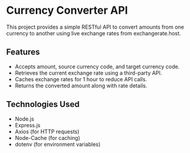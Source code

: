 # Currency Converter API

This project provides a simple RESTful API to convert amounts from one currency to another using live exchange rates from exchangerate.host.

## Features

- Accepts amount, source currency code, and target currency code.
- Retrieves the current exchange rate using a third-party API.
- Caches exchange rates for 1 hour to reduce API calls.
- Returns the converted amount along with rate details.

## Technologies Used

- Node.js
- Express.js
- Axios (for HTTP requests)
- Node-Cache (for caching)
- dotenv (for environment variables)


